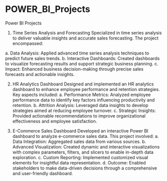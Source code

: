 # POWER_BI_Projects

Power BI Projects
1. Time Series Analysis and Forecasting
Specialized in time series analysis to deliver valuable insights and accurate sales forecasting. The project encompassed:

  a. Data Analysis: Applied advanced time series analysis techniques to predict future sales trends.
  b. Interactive Dashboards: Created dashboards to visualize forecasting results and support strategic business planning.
  c. Impact: Enhanced business decision-making through precise sales forecasts and actionable insights.


2. HR Analytics Dashboard
Designed and implemented an HR analytics dashboard to enhance employee performance and retention strategies. Key aspects included:
  a. Performance Metrics: Analyzed employee performance data to identify key factors influencing productivity and retention.
  b. Attrition Analysis: Leveraged data insights to develop strategies aimed at reducing employee turnover.
  c. Strategic Insights: Provided actionable recommendations to improve organizational effectiveness and employee satisfaction.


3. E-Commerce Sales Dashboard
Developed an interactive Power BI dashboard to analyze e-commerce sales data. This project involved:
  a. Data Integration: Aggregated sales data from various sources.
  b. Advanced Visualization: Created dynamic and interactive visualizations with complex parameters, filters, and slicers to enable in-depth data exploration.
  c. Custom Reporting: Implemented customized visual elements for insightful data representation.
  d. Outcome: Enabled stakeholders to make data-driven decisions through a comprehensive and user-friendly dashboard.




